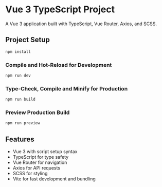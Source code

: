 # Vue 3 TypeScript Project

A Vue 3 application built with TypeScript, Vue Router, Axios, and SCSS.

## Project Setup

```sh
npm install
```

### Compile and Hot-Reload for Development

```sh
npm run dev
```

### Type-Check, Compile and Minify for Production

```sh
npm run build
```

### Preview Production Build

```sh
npm run preview
```

## Features

- Vue 3 with script setup syntax
- TypeScript for type safety
- Vue Router for navigation
- Axios for API requests
- SCSS for styling
- Vite for fast development and bundling 